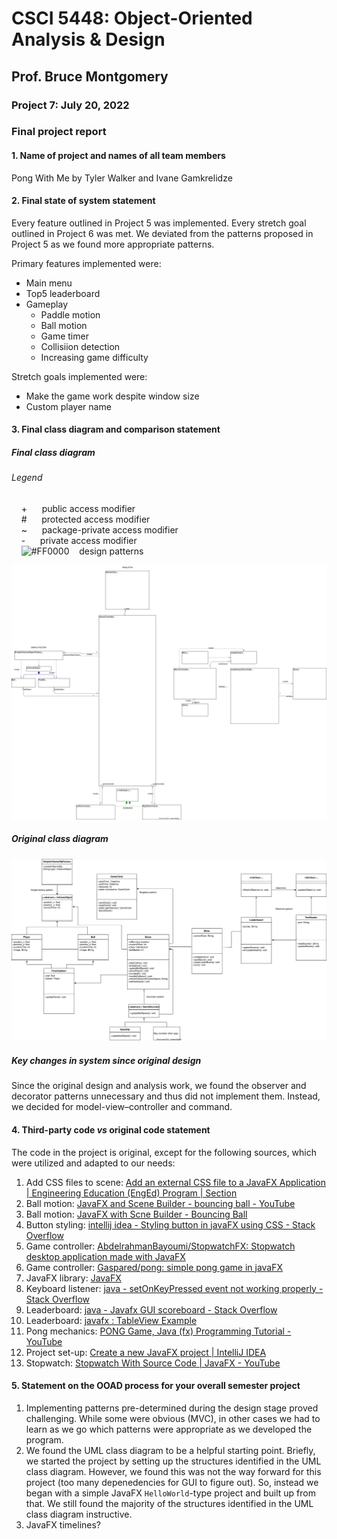 # CSCI 5448: Object-Oriented Analysis & Design
## Prof. Bruce Montgomery
### Project 7: July 20, 2022

### Final project report<br/>

#### 1. Name of project and names of all team members<br/>
Pong With Me by Tyler Walker and Ivane Gamkrelidze<br/>

#### 2. Final state of system statement<br/>
Every feature outlined in Project 5 was implemented. Every stretch goal outlined in Project 6 was met. We deviated from the patterns proposed in Project 5 as we found more appropriate patterns.

Primary features implemented were:
* Main menu
* Top5 leaderboard
* Gameplay
  * Paddle motion
  * Ball motion
  * Game timer
  * Collisiion detection
  * Increasing game difficulty

Stretch goals implemented were:
* Make the game work despite window size
* Custom player name

#### 3. Final class diagram and comparison statement<br/>

##### Final class diagram
###### Legend<br/>
&nbsp;&nbsp;&nbsp; + &nbsp;&nbsp;&nbsp;&nbsp; public access modifier<br/>
&nbsp;&nbsp;&nbsp; # &nbsp;&nbsp;&nbsp;&nbsp; protected access modifier<br/>
&nbsp;&nbsp;&nbsp; ~ &nbsp;&nbsp;&nbsp;&nbsp; package-private access modifier<br/>
&nbsp;&nbsp;&nbsp; - &nbsp;&nbsp;&nbsp;&nbsp; private access modifier<br/>
&nbsp;&nbsp;&nbsp; ![#FF0000](https://via.placeholder.com/15/f03c15/FF0000.png) &nbsp;&nbsp; design patterns<br/>

![Final class diagram](CSCI5448_Proj7_ClassDiagram.drawio.svg)

##### Original class diagram<br/>
![Original class diagram](CSCI5448_Proj5_UML_class_diag_pattern_use.drawio.svg)

##### Key changes in system since original design<br/>
Since the original design and analysis work, we found the observer and decorator patterns unnecessary and thus did not implement them. Instead, we decided for model-view–controller and command.

#### 4. Third-party code _vs_ original code statement
The code in the project is original, except for the following sources, which were utilized and adapted to our needs:
1. Add CSS files to scene: [Add an external CSS file to a JavaFX Application | Engineering Education (EngEd) Program | Section](https://www.section.io/engineering-education/add-an-external-css-file-to-a-javafx-application)
1. Ball motion: [JavaFX and Scene Builder - bouncing ball - YouTube](https://youtu.be/x6NFmzQHvMU?t=176)
1. Ball motion: [JavaFX with Scne Builder - Bouncing Ball](https://gist.github.com/Da9el00/8141d962ae4d6a3670963181cb0f7c4e)
1. Button styling: [intellij idea - Styling button in javaFX using CSS - Stack Overflow](https://stackoverflow.com/q/25043990)
1. Game controller: [AbdelrahmanBayoumi/StopwatchFX: Stopwatch desktop application made with JavaFX](https://github.com/AbdelrahmanBayoumi/StopwatchFX)
1. Game controller: [Gaspared/pong: simple pong game in javaFX](https://github.com/Gaspared/pong)
1. JavaFX library: [JavaFX](https://openjfx.io)
1. Keyboard listener: [java - setOnKeyPressed event not working properly - Stack Overflow](https://stackoverflow.com/q/32802664)
1. Leaderboard: [java - Javafx GUI scoreboard - Stack Overflow](https://stackoverflow.com/q/47425336)
1. Leaderboard: [javafx : TableView Example](https://gist.github.com/sharifulislam52/d17b4e1654a8214046d409b0a7d63c3b)
1. Pong mechanics: [PONG Game, Java (fx) Programming Tutorial - YouTube](https://youtu.be/HsQSqFuSTGE)
1. Project set-up: [Create a new JavaFX project | IntelliJ IDEA](https://www.jetbrains.com/help/idea/javafx.html)
1. Stopwatch: [Stopwatch With Source Code | JavaFX - YouTube](https://youtu.be/caD6IZszqEk)

#### 5. Statement on the OOAD process for your overall semester project
1. Implementing patterns pre-determined during the design stage proved challenging. While some were obvious (MVC), in other cases we had to learn as we go which patterns were appropriate as we developed the program.
1. We found the UML class diagram to be a helpful starting point. Briefly, we started the project by setting up the structures identified in the UML class diagram. However, we found this was not the way forward for this project (too many depenedencies for GUI to figure out). So, instead we began with a simple JavaFX `HelloWorld`-type project and built up from that. We still found the majority of the structures identified in the UML class diagram instructive.
1. JavaFX timelines?
